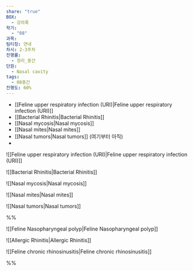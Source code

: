 ```yaml
---
share: "true"
BOX:
  - 강의록
학기:
  - "08"
과목: 
팀티칭: 연내
차시: 2-3주차
진행률:
  - 정리_중간
단원:
  - Nasal cavity
tags:
  - 08중간
진행도: 60%
---
```


- [[Feline upper respiratory infection (URI)|Feline upper respiratory infection (URI)]]
- [[Bacterial Rhinitis|Bacterial Rhinitis]]
- [[Nasal mycosis|Nasal mycosis]]
- [[Nasal mites|Nasal mites]]
- [[Nasal tumors|Nasal tumors]] (여기부터 아직)
- 


![[Feline upper respiratory infection (URI)|Feline upper respiratory infection (URI)]]

![[Bacterial Rhinitis|Bacterial Rhinitis]]

![[Nasal mycosis|Nasal mycosis]]

![[Nasal mites|Nasal mites]]

![[Nasal tumors|Nasal tumors]]

%%

![[Feline Nasopharyngeal polyp|Feline Nasopharyngeal polyp]]

![[Allergic Rhinitis|Allergic Rhinitis]]

![[Feline chronic rhinosinusitis|Feline chronic rhinosinusitis]]

%%